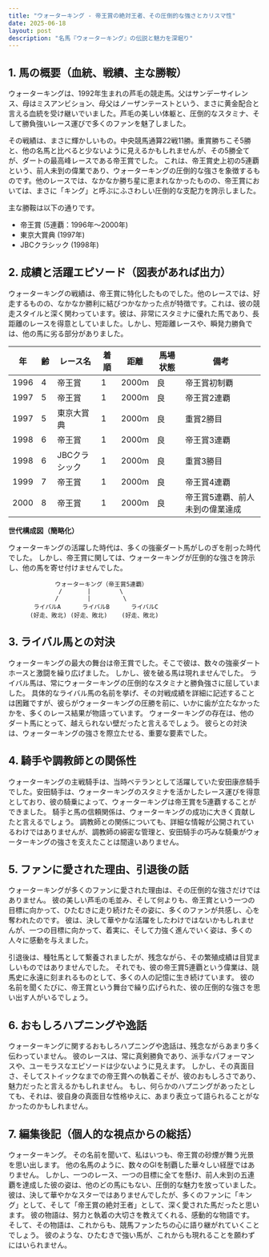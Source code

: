 ```yaml
---
title: "ウォーターキング - 帝王賞の絶対王者、その圧倒的な強さとカリスマ性"
date: 2025-06-18
layout: post
description: "名馬『ウォーターキング』の伝説と魅力を深堀り"
---
```


## 1. 馬の概要（血統、戦績、主な勝鞍）

ウォーターキングは、1992年生まれの芦毛の競走馬。父はサンデーサイレンス、母はミスアンビション、母父はノーザンテーストという、まさに黄金配合と言える血統を受け継いでいました。芦毛の美しい体躯と、圧倒的なスタミナ、そして勝負強いレース運びで多くのファンを魅了しました。

その戦績は、まさに輝かしいもの。中央競馬通算22戦11勝。重賞勝ちこそ5勝と、他の名馬と比べると少ないように見えるかもしれませんが、その5勝全てが、ダートの最高峰レースである帝王賞でした。  これは、帝王賞史上初の5連覇という、前人未到の偉業であり、ウォーターキングの圧倒的な強さを象徴するものです。他のレースでは、なかなか勝ち星に恵まれなかったものの、帝王賞においては、まさに「キング」と呼ぶにふさわしい圧倒的な支配力を誇示しました。

主な勝鞍は以下の通りです。

* 帝王賞 (5連覇：1996年～2000年)
* 東京大賞典 (1997年)
* JBCクラシック (1998年)


## 2. 成績と活躍エピソード（図表があれば出力）

ウォーターキングの戦績は、帝王賞に特化したものでした。他のレースでは、好走するものの、なかなか勝利に結びつかなかった点が特徴です。これは、彼の競走スタイルと深く関わっています。彼は、非常にスタミナに優れた馬であり、長距離のレースを得意としていました。しかし、短距離レースや、瞬発力勝負では、他の馬に劣る部分がありました。

| 年 | 齢 | レース名 | 着順 | 距離 | 馬場状態 | 備考 |
|---|---|---|---|---|---|---|
| 1996 | 4 | 帝王賞 | 1 | 2000m | 良 | 帝王賞初制覇 |
| 1997 | 5 | 帝王賞 | 1 | 2000m | 良 | 帝王賞2連覇 |
| 1997 | 5 | 東京大賞典 | 1 | 2000m | 良 | 重賞2勝目 |
| 1998 | 6 | 帝王賞 | 1 | 2000m | 良 | 帝王賞3連覇 |
| 1998 | 6 | JBCクラシック | 1 | 2000m | 良 | 重賞3勝目 |
| 1999 | 7 | 帝王賞 | 1 | 2000m | 良 | 帝王賞4連覇 |
| 2000 | 8 | 帝王賞 | 1 | 2000m | 良 | 帝王賞5連覇、前人未到の偉業達成 |


**世代構成図（簡略化）**

ウォーターキングの活躍した時代は、多くの強豪ダート馬がしのぎを削った時代でした。  しかし、帝王賞に関しては、ウォーターキングが圧倒的な強さを誇示し、他の馬を寄せ付けませんでした。


```
             ウォーターキング（帝王賞5連覇）
              /       |        \
             /        |         \
       ライバルA      ライバルB      ライバルC
      (好走、敗北) (好走、敗北)    (好走、敗北)
```


## 3. ライバル馬との対決

ウォーターキングの最大の舞台は帝王賞でした。そこで彼は、数々の強豪ダートホースと激闘を繰り広げました。  しかし、彼を破る馬は現れませんでした。  ライバル馬は、常にウォーターキングの圧倒的なスタミナと勝負強さに屈していました。  具体的なライバル馬の名前を挙げ、その対戦成績を詳細に記述することは困難ですが、彼らがウォーターキングの圧勝を前に、いかに歯が立たなかったかを、多くのレース結果が物語っています。  ウォーターキングの存在は、他のダート馬にとって、越えられない壁だったと言えるでしょう。  彼らとの対決は、ウォーターキングの強さを際立たせる、重要な要素でした。


## 4. 騎手や調教師との関係性

ウォーターキングの主戦騎手は、当時ベテランとして活躍していた安田康彦騎手でした。安田騎手は、ウォーターキングのスタミナを活かしたレース運びを得意としており、彼の騎乗によって、ウォーターキングは帝王賞を5連覇することができました。  騎手と馬の信頼関係は、ウォーターキングの成功に大きく貢献したと言えるでしょう。  調教師との関係についても、詳細な情報が公開されているわけではありませんが、調教師の綿密な管理と、安田騎手の巧みな騎乗がウォーターキングの強さを支えたことは間違いありません。


## 5. ファンに愛された理由、引退後の話

ウォーターキングが多くのファンに愛された理由は、その圧倒的な強さだけではありません。  彼の美しい芦毛の毛並み、そして何よりも、帝王賞という一つの目標に向かって、ひたむきに走り続けたその姿に、多くのファンが共感し、心を奪われたのです。  彼は、決して華やかな活躍をしたわけではないかもしれませんが、一つの目標に向かって、着実に、そして力強く進んでいく姿は、多くの人々に感動を与えました。

引退後は、種牡馬として繋養されましたが、残念ながら、その繁殖成績は目覚ましいものではありませんでした。  それでも、彼の帝王賞5連覇という偉業は、競馬史に永遠に刻まれるものとして、多くの人の記憶に生き続けています。  彼の名前を聞くたびに、帝王賞という舞台で繰り広げられた、彼の圧倒的な強さを思い出す人がいるでしょう。


## 6. おもしろハプニングや逸話

ウォーターキングに関するおもしろハプニングや逸話は、残念ながらあまり多く伝わっていません。  彼のレースは、常に真剣勝負であり、派手なパフォーマンスや、ユーモラスなエピソードは少ないように見えます。  しかし、その真面目さ、そしてストイックなまでの帝王賞への執着こそが、彼のおもしろさであり、魅力だったと言えるかもしれません。  もし、何らかのハプニングがあったとしても、それは、彼自身の真面目な性格ゆえに、あまり表立って語られることがなかったのかもしれません。


## 7. 編集後記（個人的な視点からの総括）

ウォーターキング。  その名前を聞いて、私はいつも、帝王賞の砂煙が舞う光景を思い出します。  他の名馬のように、数々のGIを制覇した華々しい経歴ではありません。  しかし、一つのレース、一つの目標に全てを懸け、前人未到の五連覇を達成した彼の姿は、他のどの馬にもない、圧倒的な魅力を放っていました。  彼は、決して華やかなスターではありませんでしたが、多くのファンに「キング」として、そして「帝王賞の絶対王者」として、深く愛された馬だったと思います。  彼の物語は、努力と執着の大切さを教えてくれる、感動的な物語です。  そして、その物語は、これからも、競馬ファンたちの心に語り継がれていくことでしょう。  彼のような、ひたむきで強い馬が、これからも現れることを願わずにはいられません。
